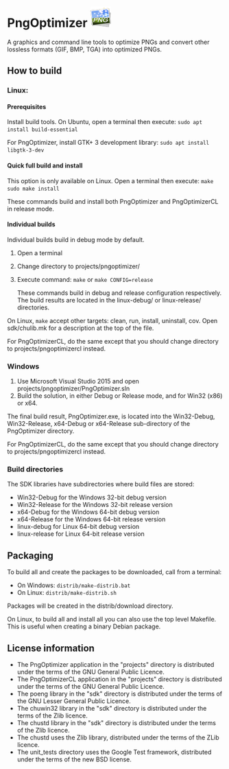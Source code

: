 # PngOptimizer ![PngOptimizer logo](projects/pngoptimizer/gtk/logo48.png)

A graphics and command line tools to optimize PNGs and convert other lossless formats (GIF, BMP, TGA) into optimized PNGs.

## How to build

### Linux:

#### Prerequisites
Install build tools. On Ubuntu, open a terminal then execute:
 `sudo apt install build-essential`

For PngOptimizer, install GTK+ 3 development library:
 `sudo apt install libgtk-3-dev`

#### Quick full build and install
This option is only available on Linux. Open a terminal then execute:
  `make`
  `sudo make install`

These commands build and install both PngOptimizer and PngOptimizerCL in release mode.

#### Individual builds
Individual builds build in debug mode by default.
 1. Open a terminal
 2. Change directory to projects/pngoptimizer/
 3. Execute command: `make` or `make CONFIG=release`

    These commands build in debug and release configuration respectively.
    The build results are located in the linux-debug/ or linux-release/ directories.

On Linux, `make` accept other targets: clean, run, install, uninstall, cov. Open sdk/chulib.mk for a description at the top of the file.

For PngOptimizerCL, do the same except that you should change directory to projects/pngoptimizercl instead.

### Windows
 1. Use Microsoft Visual Studio 2015 and open projects/pngoptimizer/PngOptimizer.sln
 2. Build the solution, in either Debug or Release mode, and for Win32 (x86) or x64.

The final build result, PngOptimizer.exe, is located into the Win32-Debug, Win32-Release,
x64-Debug or x64-Release sub-directory of the PngOptimizer directory.

For PngOptimizerCL, do the same except that you should change directory to projects/pngoptimizercl instead.

### Build directories
The SDK libraries have subdirectories where build files are stored:
 * Win32-Debug for the Windows 32-bit debug version
 * Win32-Release for the Windows 32-bit release version
 * x64-Debug for the Windows 64-bit debug version
 * x64-Release for the Windows 64-bit release version
 * linux-debug for Linux 64-bit debug version
 * linux-release for Linux 64-bit release version

## Packaging
To build all and create the packages to be downloaded, call from a terminal:
 * On Windows: `distrib/make-distrib.bat`
 * On Linux: `distrib/make-distrib.sh`

Packages will be created in the distrib/download directory.

On Linux, to build all and install all you can also use the top level Makefile. This is useful when creating a binary Debian package.

## License information
 * The PngOptimizer application in the "projects" directory
  is distributed under the terms of the GNU General Public Licence.
 * The PngOptimizerCL application in the "projects" directory
  is distributed under the terms of the GNU General Public Licence.
 * The poeng library in the "sdk" directory
  is distributed under the terms of the GNU Lesser General Public Licence.
 * The chuwin32 library in the "sdk" directory
  is distributed under the terms of the Zlib licence.
 * The chustd library in the "sdk" directory
  is distributed under the terms of the Zlib licence.
 * The chustd uses the Zlib library, distributed under the terms of the
  ZLib licence.
 * The unit_tests directory uses the Google Test framework, distributed under
  the terms of the new BSD license.
